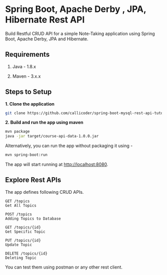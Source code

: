 
# Spring Boot, Apache Derby , JPA, Hibernate Rest API 

Build Restful CRUD API for a simple Note-Taking application using Spring Boot, Apache Derby, JPA and Hibernate.

## Requirements

1. Java - 1.8.x

2. Maven - 3.x.x


## Steps to Setup

**1. Clone the application**

```bash
git clone https://github.com/callicoder/spring-boot-mysql-rest-api-tutorial.git
```

**2. Build and run the app using maven**

```bash
mvn package
java -jar target/course-api-data-1.0.0.jar
```

Alternatively, you can run the app without packaging it using -

```bash
mvn spring-boot:run
```

The app will start running at <http://localhost:8080>.

## Explore Rest APIs

The app defines following CRUD APIs.

    GET /topics
    Get All Topics
    
    POST /topics
    Adding Topics to Database
    
    GET /topics/{id}
    Get Specific Topic
    
    PUT /topics/{id}
    Update Topic
    
    DELETE /topics/{id}
    Deleting Topic

You can test them using postman or any other rest client.


